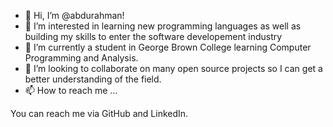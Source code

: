 - 👋 Hi, I’m @abdurahman!
- 👀 I’m interested in learning new programming languages as well as building my skills to enter the software developement industry
- 🌱 I’m currently a student in George Brown College learning Computer Programming and Analysis.
- 💞️ I’m looking to collaborate on many open source projects so I can get a better understanding of the field.
- 📫 How to reach me ...

You can reach me via GitHub and LinkedIn.

<!---
abdurahman/abdurahman is a ✨ special ✨ repository because its `README.md` (this file) appears on your GitHub profile.
You can click the Preview link to take a look at your changes.
--->
